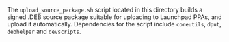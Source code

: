 The `upload_source_package.sh` script located in this directory builds a signed .DEB source package suitable for uploading to Launchpad PPAs, and upload it automatically. Dependencies for the script include `coreutils`, `dput`, `debhelper` and `devscripts`.
